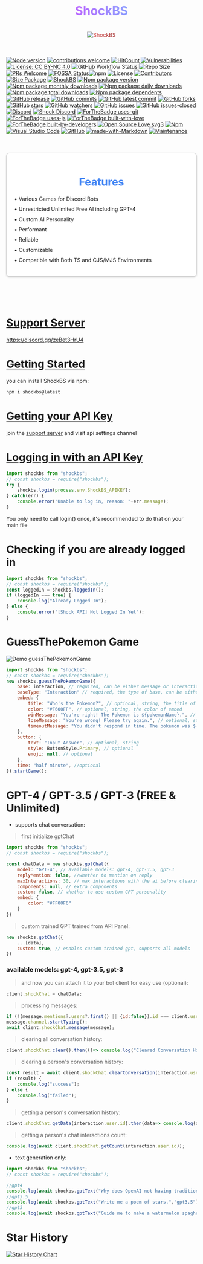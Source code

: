 <h1 style="background: linear-gradient(to right, #FB24FF, #4BE1FF); -webkit-background-clip: text; color: transparent; font-size: 32px; font-weight: bold; padding: 10px; text-align: center;">ShockBS</h1>
<p align="center">
    <span style="display: inline-block; padding: 5px; border-radius: 10px; background: linear-gradient(to right, #f36262, #961e1e); -webkit-background-clip: text; color: transparent;">
        <img src="https://nodei.co/npm/shockbs.png?downloads=true&downloadRank=true&stars=true" alt="ShockBS">
    </span>
</p>
<br/>

[![Node version](https://img.shields.io/node/v/shockbs.svg?style=flat)](https://nodejs.org/download/) [![contributions welcome](https://img.shields.io/badge/contributions-welcome-brightgreen.svg?style=flat)](https://github.com/shockbs/bsshock/issues) [![HitCount](https://hits.dwyl.com/shockbs/bsshock.svg?style=flat-square)](http://hits.dwyl.com/shockbs/bsshock) [![Vulnerabilities](https://snyk.io/test/github/shockbs/bsshock/badge.svg)](https://github.com/shockbs/bsshock) [![License: CC BY-NC 4.0](https://licensebuttons.net/l/by-nc/4.0/80x15.png)](https://creativecommons.org/licenses/by-nc/4.0/) ![GitHub Workflow Status](https://img.shields.io/github/workflow/status/shockbs/bsshock/CI?label=build) ![Repo Size](https://img.shields.io/github/repo-size/shockbs/bsshock) [![PRs Welcome](https://img.shields.io/badge/PRs-welcome-brightgreen.svg?style=flat-square)](https://github.com/shockbs/bsshock) [![FOSSA Status](https://app.fossa.com/api/projects/git%2Bgithub.com%2Fshockbs%2Fbsshock.svg?type=shield)](https://app.fossa.com/projects/git%2Bgithub.com%2Fshockbs%2Fbsshock?ref=badge_shield)![npm](https://img.shields.io/npm/dw/shockbs?style=flat-square) ![License](https://img.shields.io/npm/l/shockbs?style=flat-square) [![Contributors](https://img.shields.io/github/contributors/shockbs/bsshock?style=flat-square)](https://github.com/shockbs/bsshock/graphs/contributors) [![Size Package](https://img.shields.io/github/languages/code-size/shockbs/bsshock?style=flat-square)](https://github.com/shockbs/bsshock) [![ShockBS](https://img.shields.io/badge/ShockBS-2FFFEB)](https://shockbs.is-a.dev) [![Npm package version](https://badgen.net/npm/v/shockbs)](https://npmjs.com/package/shockbs) [![Npm package monthly downloads](https://badgen.net/npm/dm/shockbs)](https://npmjs.ccom/package/shockbs) [![Npm package daily downloads](https://badgen.net/npm/dm/shockbs)](https://npmjs.com/package/shockbs) [![Npm package total downloads](https://badgen.net/npm/dt/shockbs)](https://npmjs.com/package/shockbs) [![Npm package dependents](https://badgen.net/npm/dependents/shockbs)](https://npmjs.com/package/shockbs) [![GitHub release](https://img.shields.io/github/release/shockbs/bsshock.svg)](https://GitHub.com/shockbs/bsshock/releases/) [![GitHub commits](https://badgen.net/github/commits/shockbs/bsshock)](https://GitHub.com/shockbs/bsshock/commit/) [![GitHub latest commit](https://badgen.net/github/last-commit/shockbs/bsshock)](https://GitHub.com/shockbs/bsshock/commit/) [![GitHub forks](https://img.shields.io/github/forks/shockbs/bsshock.svg?style=social&label=Forks&maxAge=2592000)](https://GitHub.com/shockbs/bsshock/network/) [![GitHub stars](https://img.shields.io/github/stars/shockbs/bsshock.svg?style=social&label=Stars&maxAge=2592000)](https://GitHub.com/shockbs/bsshock/stargazers/) [![GitHub watchers](https://img.shields.io/github/watchers/shockbs/bsshock.svg?style=social&label=Watch&maxAge=2592000)](https://GitHub.com/shockbs/bsshock/watchers/) [![GitHub issues](https://img.shields.io/github/issues/shockbs/bsshock.svg)](https://GitHub.com/shockbs/bsshock/issues/) [![GitHub issues-closed](https://img.shields.io/github/issues-closed/shockbs/bsshock.svg)](https://GitHub.com/shockbs/bsshock/issues?q=is%3Aissue+is%3Aclosed) [![Discord](https://badgen.net/badge/icon/discord?icon=discord&label)](https://discord.gg/zeBet3HrU4) [![Shock Discord](https://badgen.net/discord/members/zeBet3HrU4)](https://discord.gg/zeBet3HrU4) [![ForTheBadge uses-git](http://ForTheBadge.com/images/badges/uses-git.svg)](https://GitHub.com/) [![ForTheBadge uses-js](http://ForTheBadge.com/images/badges/uses-js.svg)](https://npmjs.com/package/shockbs) [![ForTheBadge built-with-love](http://ForTheBadge.com/images/badges/built-with-love.svg)](https://GitHub.com/shockbs/) [![ForTheBadge built-by-developers](http://ForTheBadge.com/images/badges/built-by-developers.svg)](https://GitHub.com/shockbs/) [![Open Source Love svg3](https://badges.frapsoft.com/os/v3/open-source.svg?v=103)](https://github.com/shockbs/bsshock/) [![Npm](https://badgen.net/badge/icon/npm?icon=npm&label)](https://npmjs.com/package/shockbs) [![Visual Studio Code](https://img.shields.io/badge/--007ACC?logo=visual%20studio%20code&logoColor=ffffff)](https://code.visualstudio.com/) [![GitHub](https://badgen.net/badge/icon/github?icon=github&label)](https://github.com/shockbs/bsshock) [![made-with-Markdown](https://img.shields.io/badge/Made%20with-Markdown-1f425f.svg)](https://commonmark.org) [![Maintenance](https://img.shields.io/badge/Maintained%3F-yes-green.svg)](https://GitHub.com/shockbs/bsshock/graphs/commit-activity) <br/>
<span style="background-color: #f7f7f7; color: #333; margin: 0; padding: 0;">
<div style="max-width: 600px; margin: 50px auto; padding: 20px; border: 1px solid #ccc; border-radius: 8px; background-color: #fff; box-shadow: 0 2px 4px rgba(0,0,0,0.2);">
    <h1 style="text-align: center; color: #4285F4;">Features</h1>
    <ul style="list-style-type: none; padding: 0;">
        <li style="margin-bottom: 10px;">&#8226; Various Games for Discord Bots</li>
        <li style="margin-bottom: 10px;">&#8226; Unrestricted Unlimited Free AI including GPT-4</li>
        <li style="margin-bottom: 10px;">&#8226; Custom AI Personality</li>
        <li style="margin-bottom: 10px;">&#8226; Performant</li>
        <li style="margin-bottom: 10px;">&#8226; Reliable</li>
        <li style="margin-bottom: 10px;">&#8226; Customizable</li>
        <li style="margin-bottom: 10px;">&#8226; Compatible with Both TS and CJS/MJS Environments</li>
    </ul>
</div>
</span>
<br/>

# [Support Server](https://discord.gg/zeBet3HrU4)
https://discord.gg/zeBet3HrU4
# [Getting Started](https://discord.gg/zeBet3HrU4)
you can install ShockBS via npm:
```bash
npm i shockbs@latest
```
# [Getting your API Key](https://discord.gg/zeBet3HrU4)
join the [support server](https://discord.gg/zeBet3HrU4) and visit api settings channel
# [Logging in with an API Key](https://discord.gg/zeBet3HrU4)
```js
import shockbs from "shockbs";
// const shockbs = require("shockbs");
try {
    shockbs.login(process.env.ShockBS_APIKEY);
} catch(err) {
    console.error("Unable to log in, reason: "+err.message);
}
```
You only need to call login() once, it's recommended to do that on your main file
# Checking if you are already logged in
```js
import shockbs from "shockbs";
// const shockbs = require("shockbs");
const loggedIn = shockbs.loggedIn();
if (loggedIn === true) {
    console.log("Already Logged In");
} else {
    console.error("[Shock API] Not Logged In Yet");
}
```
# GuessThePokemon Game
![Demo guessThePokemonGame](https://i.ibb.co/0Ffgc8k/Screenshot-2024-0512-113928.jpg)
```js
import shockbs from "shockbs";
// const shockbs = require("shockbs");
new shockbs.guessThePokemonGame({
    base: interaction, // required, can be either message or interaction
    baseType: "Interaction" // required, the type of base, can be either message or interaction, case-insensitive
    embed: {
        title: "Who's the Pokemon?", // optional, string, the title of embed
        color: "#F600FF", // optional, string, the color of embed
        winMessage: "You're right! The Pokemon is ${pokemonName}.", // optional, title when user guessed the correct pokemon name, ${pokemonName} will be replaced with the correct pokemon name
        loseMessage: "You're wrong! Please try again.", // optional, string
        timeoutMessage: "You didn't respond in time. The pokemon was ${pokemonName}." // optional, string, ${pokemonName} will be replaced with the correct pokemon name
    },
    button: {
        text: "Input Answer", // optional, string
        style: ButtonStyle.Primary, // optional
        emoji: null, // optional
    },
    time: "half minute", //optional
}).startGame();
```
# GPT-4 / GPT-3.5 / GPT-3 (FREE & Unlimited)
- supports chat conversation:
> first initialize gptChat
```js
import shockbs from "shockbs";
// const shockbs = require("shockbs");

const chatData = new shockbs.gptChat({
    model: "GPT-4", // available models: gpt-4, gpt-3.5, gpt-3
    replyMention: false, //whether to mention on reply
    maxInteractions: 30, // max interactions with the ai before clearing conversation history
    components: null, // extra components
    custom: false, // whether to use custom GPT personality
    embed: {
        color: "#FF00F6"
    }
})
```
> custom trained GPT trained from API Panel:
```js
new shockbs.gptChat({
    ...[data],
    custom: true, // enables custom trained gpt, supports all models
})
```
### available models: gpt-4, gpt-3.5, gpt-3 
> and now you can attach it to your bot client for easy use (optional):
```js
client.shockChat = chatData;
```
> processing messages:
```js
if (!(message.mentions?.users?.first() || {id:false}).id === client.user.id || !message.content?.length) return;
message.channel.startTyping();
await client.shockChat.message(message);
```
> clearing all conversation history:
```js
client.shockChat.clear().then(()=> console.log("Cleared Conversation History"));
```
> clearing a person's conversation history:
```js
const result = await client.shockChat.clearConversation(interaction.user.id);
if (result) {
    console.log("success");
} else {
    console.log("failed");
}
```
> getting a person's conversation history:
```js
client.shockChat.getData(interaction.user.id).then(data=> console.log(data));
```
> getting a person's chat interactions count:
```js
console.log(await client.shockChat.getCount(interaction.user.id));
```
- text generation only:
```js
import shockbs from "shockbs";
// const shockbs = require("shockbs");

//gpt4
console.log(await shockbs.gptText("Why does OpenAI not having traditional CEO?","gpt4"));
//gpt3.5
console.log(await shockbs.gptText("Write me a poem of stars.","gpt3.5"));
//gpt3
console.log(await shockbs.gptText("Guide me to make a watermelon spaghetti.","gpt3"));
```

# Star History
<a href="https://star-history.com/#shockbs/bsshock&Date">
 <picture>
   <source media="(prefers-color-scheme: dark)" srcset="https://api.star-history.com/svg?repos=shockbs/bsshock&type=Date&theme=dark" />
   <source media="(prefers-color-scheme: light)" srcset="https://api.star-history.com/svg?repos=shockbs/bsshock&type=Date" />
   <img alt="Star History Chart" src="https://api.star-history.com/svg?repos=shockbs/bsshock&type=Date" />
 </picture>
</a>
